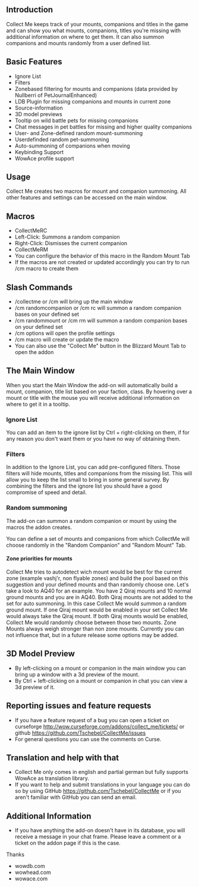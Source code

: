 ## Introduction
Collect Me keeps track of your mounts, companions and titles in the game and can show you what mounts, companions, titles you're missing with additional information on where to get them. It can also summon companions and mounts randomly from a user defined list.

## Basic Features
 * Ignore List
 * Filters
 * Zonebased filtering for mounts and companions (data provided by Nullberri of PetJournalEnhanced)
 * LDB Plugin for missing companions and mounts in current zone
 * Source-information
 * 3D model previews
 * Tooltip on wild battle pets for missing companions
 * Chat messages in pet battles for missing and higher quality companions
 * User- and Zone-defined random mount-summoning
 * Userdefinded random pet-summoning
 * Auto-summoning of companions when moving
 * Keybinding Support
 * WowAce profile support

## Usage
Collect Me creates two macros for mount and companion summoning. All other features and settings can be accessed on the main window.

## Macros
 * CollectMeRC
  * Left-Click: Summons a random companion
  * Right-Click: Dismisses the current companion
 * CollectMeRM
  * You can configure the behavior of this macro in the Random Mount Tab
 * If the macros are not created or updated accordingly you can try to run /cm macro to create them

## Slash Commands
 * /collectme or /cm will bring up the main window
 * /cm randomcompanion or /cm rc will summon a random companion bases on your defined set
 * /cm randommount or /cm rm will summon a random companion bases on your defined set
 * /cm options will open the profile settings
 * /cm macro will create or update the macro
 * You can also use the "Collect Me" button in the Blizzard Mount Tab to open the addon

## The Main Window
When you start the Main Window the add-on will automatically build a mount, companion, title list based on your faction, class. By hovering over a mount or title with the mouse you will receive additional information on where to get it in a tooltip.

### Ignore List
You can add an item to the ignore list by Ctrl + right-clicking on them, if for any reason you don't want them or you have no way of obtaining them.

### Filters
In addition to the Ignore List, you can add pre-configured filters. Those filters will hide mounts, titles and companions from the missing list. This will allow you to keep the list small to bring in some general survey. By combining the filters and the ignore list you should have a good compromise of speed and detail.

### Random summoning
The add-on can summon a random companion or mount by using the macros the addon creates.

You can define a set of mounts and companions from which CollectMe will choose randomly in the "Random Companion" and "Random Mount" Tab.

#### Zone priorities for mounts
Collect Me tries to autodetect wich mount would be best for the current zone (example vashj'r, non flyable zones) and build the pool based on this suggestion and your defined mounts and than randomly choose one. Let's take a look to AQ40 for an example. You have 2 Qiraj mounts and 10 normal ground mounts and you are in AQ40.
Both Qiraj mounts are not added to the set for auto summoning. In this case Collect Me would summon a random ground mount. If one Qiraj mount would be enabled in your set Collect Me would always take the Qiraj mount. If both Qiraj mounts would be enabled, Collect Me would randomly choose between those two mounts.
Zone Mounts always weigh stronger than non zone mounts. Currently you can not influence that, but in a future release some options may be added.

## 3D Model Preview
* By left-clicking on a mount or companion in the main window you can bring up a window with a 3d preview of the mount.
* By Ctrl + left-clicking on a mount or companion in chat you can view a 3d preview of it.

## Reporting issues and feature requests
 * If you have a feature request of a bug you can open a ticket on curseforge http://wow.curseforge.com/addons/collect_me/tickets/ or github https://github.com/Tschebel/CollectMe/issues
 * For general questions you can use the comments on Curse.

## Translation and help with that
 * Collect Me only comes in english and partial german but fully supports WowAce as translation library.
 * If you want to help and submit translations in your language you can do so by using GitHub https://github.com/Tschebel/CollectMe or if you aren't familiar with GitHub you can send an email.

## Additional Information
 * If you have anything the add-on doesn't have in its database, you will receive a message in your chat frame. Please leave a comment or a ticket on the addon page if this is the case.

Thanks
  * wowdb.com
  * wowhead.com
  * wowace.com
